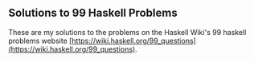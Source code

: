 ## Solutions to 99 Haskell Problems

These are my solutions to the problems on the Haskell Wiki's 99 haskell problems website [https://wiki.haskell.org/99_questions](https://wiki.haskell.org/99_questions).
